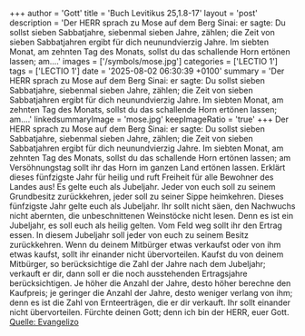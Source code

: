 +++
author = 'Gott'
title = 'Buch Levitikus 25,1.8-17'
layout = 'post'
description = 'Der HERR sprach zu Mose auf dem Berg Sinai: er sagte: Du sollst sieben Sabbatjahre, siebenmal sieben Jahre, zählen; die Zeit von sieben Sabbatjahren ergibt für dich neunundvierzig Jahre. Im siebten Monat, am zehnten Tag des Monats, sollst du das schallende Horn ertönen lassen; am....'
images = ['/symbols/mose.jpg']
categories = ['LECTIO 1']
tags = ['LECTIO 1']
date = '2025-08-02 06:30:39 +0100'
summary = 'Der HERR sprach zu Mose auf dem Berg Sinai: er sagte: Du sollst sieben Sabbatjahre, siebenmal sieben Jahre, zählen; die Zeit von sieben Sabbatjahren ergibt für dich neunundvierzig Jahre. Im siebten Monat, am zehnten Tag des Monats, sollst du das schallende Horn ertönen lassen; am....'
linkedsummaryImage = 'mose.jpg'
keepImageRatio = 'true'
+++
Der HERR sprach zu Mose auf dem Berg Sinai: er sagte:
Du sollst sieben Sabbatjahre, siebenmal sieben Jahre, zählen; die Zeit von sieben Sabbatjahren ergibt für dich neunundvierzig Jahre.
Im siebten Monat, am zehnten Tag des Monats, sollst du das schallende Horn ertönen lassen; am Versöhnungstag sollt ihr das Horn im ganzen Land ertönen lassen.<!--more-->
Erklärt dieses fünfzigste Jahr für heilig und ruft Freiheit für alle Bewohner des Landes aus! Es gelte euch als Jubeljahr. Jeder von euch soll zu seinem Grundbesitz zurückkehren, jeder soll zu seiner Sippe heimkehren.
Dieses fünfzigste Jahr gelte euch als Jubeljahr. Ihr sollt nicht säen, den Nachwuchs nicht abernten, die unbeschnittenen Weinstöcke nicht lesen.
Denn es ist ein Jubeljahr, es soll euch als heilig gelten. Vom Feld weg sollt ihr den Ertrag essen.
In diesem Jubeljahr soll jeder von euch zu seinem Besitz zurückkehren.
Wenn du deinem Mitbürger etwas verkaufst oder von ihm etwas kaufst, sollt ihr einander nicht übervorteilen.
Kaufst du von deinem Mitbürger, so berücksichtige die Zahl der Jahre nach dem Jubeljahr; verkauft er dir, dann soll er die noch ausstehenden Ertragsjahre berücksichtigen.
Je höher die Anzahl der Jahre, desto höher berechne den Kaufpreis; je geringer die Anzahl der Jahre, desto weniger verlang von ihm; denn es ist die Zahl von Ernteerträgen, die er dir verkauft.
Ihr sollt einander nicht übervorteilen. Fürchte deinen Gott; denn ich bin der HERR, euer Gott.<br> [Quelle: Evangelizo](https://evangeliumtagfuertag.org/DE/gospel)